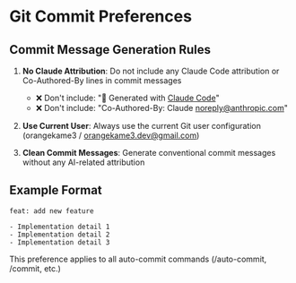 # Git Commit Preferences

## Commit Message Generation Rules

1. **No Claude Attribution**: Do not include any Claude Code attribution or Co-Authored-By lines in commit messages
   - ❌ Don't include: "🤖 Generated with [Claude Code](https://claude.ai/code)"
   - ❌ Don't include: "Co-Authored-By: Claude <noreply@anthropic.com>"

2. **Use Current User**: Always use the current Git user configuration (orangekame3 / orangekame3.dev@gmail.com)

3. **Clean Commit Messages**: Generate conventional commit messages without any AI-related attribution

## Example Format

```
feat: add new feature

- Implementation detail 1
- Implementation detail 2
- Implementation detail 3
```

This preference applies to all auto-commit commands (/auto-commit, /commit, etc.)

